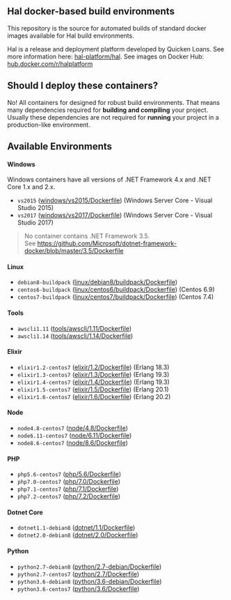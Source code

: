 ## Hal docker-based build environments

This repository is the source for automated builds of standard docker images available for Hal build environments.

Hal is a release and deployment platform developed by Quicken Loans. See more information here: [hal-platform/hal](https://github.com/hal-platform/hal). See images on Docker Hub: [hub.docker.com/r/halplatform](https://hub.docker.com/r/halplatform/hal-build-environments)

## Should I deploy these containers?

No! All containers for designed for robust build environments. That means many dependencies required for **building and compiling** your project. Usually these dependencies are not required for **running** your project in a production-like environment.

## Available Environments

#### Windows

Windows containers have all versions of .NET Framework 4.x and .NET Core 1.x and 2.x.

- `vs2015` ([windows/vs2015/Dockerfile](https://github.com/hal-platform/hal-build-environments/blob/master/windows/vs2015/Dockerfile)) (Windows Server Core - Visual Studio 2015)
- `vs2017` ([windows/vs2017/Dockerfile](https://github.com/hal-platform/hal-build-environments/blob/master/windows/vs2017/Dockerfile)) (Windows Server Core - Visual Studio 2017)

> No container contains .NET Framework 3.5.  
> See https://github.com/Microsoft/dotnet-framework-docker/blob/master/3.5/Dockerfile

#### Linux

- `debian8-buildpack` ([linux/debian8/buildpack/Dockerfile](https://github.com/hal-platform/hal-build-environments/blob/master/linux/debian8/buildpack/Dockerfile))
- `centos6-buildpack` ([linux/centos6/buildpack/Dockerfile](https://github.com/hal-platform/hal-build-environments/blob/master/linux/centos6/buildpack/Dockerfile)) (Centos 6.9)
- `centos7-buildpack` ([linux/centos7/buildpack/Dockerfile](https://github.com/hal-platform/hal-build-environments/blob/master/linux/centos7/buildpack/Dockerfile)) (Centos 7.4)

#### Tools

- `awscli1.11` ([tools/awscli/1.11/Dockerfile](https://github.com/hal-platform/hal-build-environments/blob/master/tools/awscli/1.11/Dockerfile))
- `awscli1.14` ([tools/awscli/1.14/Dockerfile](https://github.com/hal-platform/hal-build-environments/blob/master/tools/awscli/1.14/Dockerfile))


#### Elixir

- `elixir1.2-centos7` ([elixir/1.2/Dockerfile](https://github.com/hal-platform/hal-build-environments/blob/master/elixir/1.2/Dockerfile)) (Erlang 18.3)
- `elixir1.3-centos7` ([elixir/1.3/Dockerfile](https://github.com/hal-platform/hal-build-environments/blob/master/elixir/1.3/Dockerfile)) (Erlang 19.3)
- `elixir1.4-centos7` ([elixir/1.4/Dockerfile](https://github.com/hal-platform/hal-build-environments/blob/master/elixir/1.4/Dockerfile)) (Erlang 19.3)
- `elixir1.5-centos7` ([elixir/1.5/Dockerfile](https://github.com/hal-platform/hal-build-environments/blob/master/elixir/1.5/Dockerfile)) (Erlang 20.1)
- `elixir1.6-centos7` ([elixir/1.6/Dockerfile](https://github.com/hal-platform/hal-build-environments/blob/master/elixir/1.6/Dockerfile)) (Erlang 20.2)

#### Node

- `node4.8-centos7` ([node/4.8/Dockerfile](https://github.com/hal-platform/hal-build-environments/blob/master/node/4.8/Dockerfile))
- `node6.11-centos7` ([node/6.11/Dockerfile](https://github.com/hal-platform/hal-build-environments/blob/master/node/6.11/Dockerfile))
- `node8.6-centos7` ([node/8.6/Dockerfile](https://github.com/hal-platform/hal-build-environments/blob/master/node/8.6/Dockerfile))

#### PHP

- `php5.6-centos7` ([php/5.6/Dockerfile](https://github.com/hal-platform/hal-build-environments/blob/master/php/5.6/Dockerfile))
- `php7.0-centos7` ([php/7.0/Dockerfile](https://github.com/hal-platform/hal-build-environments/blob/master/php/7.0/Dockerfile))
- `php7.1-centos7` ([php/7.1/Dockerfile](https://github.com/hal-platform/hal-build-environments/blob/master/php/7.1/Dockerfile))
- `php7.2-centos7` ([php/7.2/Dockerfile](https://github.com/hal-platform/hal-build-environments/blob/master/php/7.2/Dockerfile))

#### Dotnet Core

- `dotnet1.1-debian8` ([dotnet/1.1/Dockerfile](https://github.com/hal-platform/hal-build-environments/blob/master/dotnet/1.1/Dockerfile))
- `dotnet2.0-debian8` ([dotnet/2.0/Dockerfile](https://github.com/hal-platform/hal-build-environments/blob/master/dotnet/2.0/Dockerfile))

#### Python

- `python2.7-debian8` ([python/2.7-debian/Dockerfile](https://github.com/hal-platform/hal-build-environments/blob/master/python/2.7-debian/Dockerfile))
- `python2.7-centos7` ([python/2.7/Dockerfile](https://github.com/hal-platform/hal-build-environments/blob/master/python/2.7/Dockerfile))
- `python3.6-debian8` ([python/3.6-debian/Dockerfile](https://github.com/hal-platform/hal-build-environments/blob/master/python/3.6-debian/Dockerfile))
- `python3.6-centos7` ([python/3.6/Dockerfile](https://github.com/hal-platform/hal-build-environments/blob/master/python/3.6/Dockerfile))
